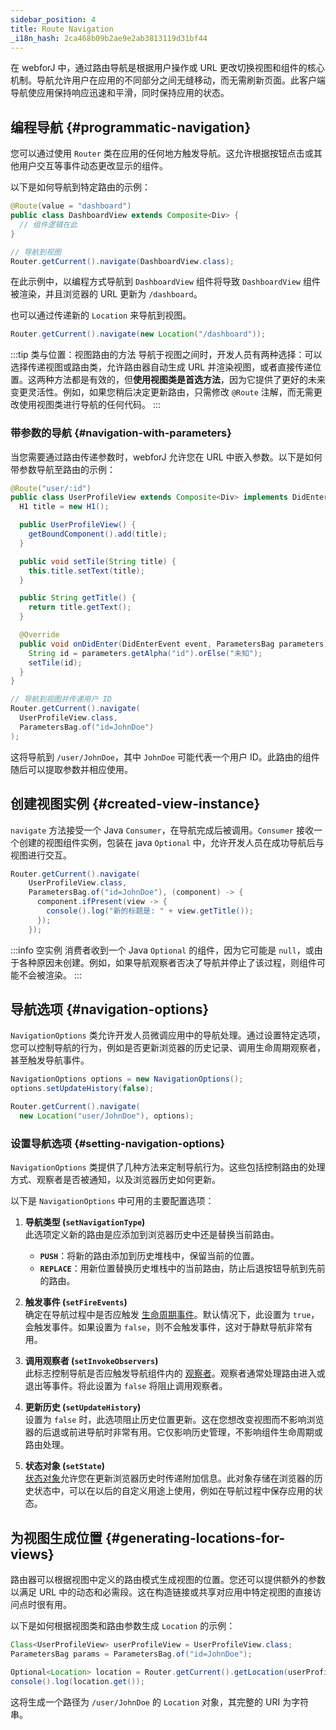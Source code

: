 ```yaml
---
sidebar_position: 4
title: Route Navigation
_i18n_hash: 2ca468b09b2ae9e2ab3813119d31bf44
---
```

在 webforJ 中，通过路由导航是根据用户操作或 URL 更改切换视图和组件的核心机制。导航允许用户在应用的不同部分之间无缝移动，而无需刷新页面。此客户端导航使应用保持响应迅速和平滑，同时保持应用的状态。

## 编程导航 {#programmatic-navigation}

您可以通过使用 `Router` 类在应用的任何地方触发导航。这允许根据按钮点击或其他用户交互等事件动态更改显示的组件。

以下是如何导航到特定路由的示例：

```java
@Route(value = "dashboard")
public class DashboardView extends Composite<Div> {
  // 组件逻辑在此
}
```

```java
// 导航到视图
Router.getCurrent().navigate(DashboardView.class);
```

在此示例中，以编程方式导航到 `DashboardView` 组件将导致 `DashboardView` 组件被渲染，并且浏览器的 URL 更新为 `/dashboard`。

也可以通过传递新的 `Location` 来导航到视图。

```java
Router.getCurrent().navigate(new Location("/dashboard"));
```

:::tip 类与位置：视图路由的方法
导航于视图之间时，开发人员有两种选择：可以选择传递视图或路由类，允许路由器自动生成 URL 并渲染视图，或者直接传递位置。这两种方法都是有效的，但**使用视图类是首选方法**，因为它提供了更好的未来变更灵活性。例如，如果您稍后决定更新路由，只需修改 `@Route` 注解，而无需更改使用视图类进行导航的任何代码。
:::

### 带参数的导航 {#navigation-with-parameters}

当您需要通过路由传递参数时，webforJ 允许您在 URL 中嵌入参数。以下是如何带参数导航至路由的示例：

```java
@Route("user/:id")
public class UserProfileView extends Composite<Div> implements DidEnterObserver {
  H1 title = new H1();

  public UserProfileView() {
    getBoundComponent().add(title);
  }

  public void setTile(String title) {
    this.title.setText(title);
  }

  public String getTitle() {
    return title.getText();
  }

  @Override
  public void onDidEnter(DidEnterEvent event, ParametersBag parameters) {
    String id = parameters.getAlpha("id").orElse("未知");
    setTile(id);
  }
}
```

```java
// 导航到视图并传递用户 ID
Router.getCurrent().navigate(
  UserProfileView.class,
  ParametersBag.of("id=JohnDoe")
);
```

这将导航到 `/user/JohnDoe`，其中 `JohnDoe` 可能代表一个用户 ID。此路由的组件随后可以提取参数并相应使用。

## 创建视图实例 {#created-view-instance}

`navigate` 方法接受一个 Java `Consumer`，在导航完成后被调用。`Consumer` 接收一个创建的视图组件实例，包装在 java `Optional` 中，允许开发人员在成功导航后与视图进行交互。

```java
Router.getCurrent().navigate(
    UserProfileView.class,
    ParametersBag.of("id=JohnDoe"), (component) -> {
      component.ifPresent(view -> {
        console().log("新的标题是: " + view.getTitle());
      });
    });
```

:::info 空实例
消费者收到一个 Java `Optional` 的组件，因为它可能是 `null`，或由于各种原因未创建。例如，如果导航观察者否决了导航并停止了该过程，则组件可能不会被渲染。
:::

## 导航选项 {#navigation-options}

`NavigationOptions` 类允许开发人员微调应用中的导航处理。通过设置特定选项，您可以控制导航的行为，例如是否更新浏览器的历史记录、调用生命周期观察者，甚至触发导航事件。

```java
NavigationOptions options = new NavigationOptions();
options.setUpdateHistory(false);

Router.getCurrent().navigate(
  new Location("user/JohnDoe"), options);
```

### 设置导航选项 {#setting-navigation-options}

`NavigationOptions` 类提供了几种方法来定制导航行为。这些包括控制路由的处理方式、观察者是否被通知，以及浏览器历史如何更新。

以下是 `NavigationOptions` 中可用的主要配置选项：

1. **导航类型 (`setNavigationType`)**  
   此选项定义新的路由是应添加到浏览器历史中还是替换当前路由。

   - **`PUSH`**：将新的路由添加到历史堆栈中，保留当前的位置。
   - **`REPLACE`**：用新位置替换历史堆栈中的当前路由，防止后退按钮导航到先前的路由。

2. **触发事件 (`setFireEvents`)**  
   确定在导航过程中是否应触发 [生命周期事件](./navigation-lifecycle/navigation-events)。默认情况下，此设置为 `true`，会触发事件。如果设置为 `false`，则不会触发事件，这对于静默导航非常有用。

3. **调用观察者 (`setInvokeObservers`)**  
   此标志控制导航是否应触发导航组件内的 [观察者](./navigation-lifecycle/observers)。观察者通常处理路由进入或退出等事件。将此设置为 `false` 将阻止调用观察者。

4. **更新历史 (`setUpdateHistory`)**  
   设置为 `false` 时，此选项阻止历史位置更新。这在您想改变视图而不影响浏览器的后退或前进导航时非常有用。它仅影响历史管理，不影响组件生命周期或路由处理。

5. **状态对象 (`setState`)**  
   [状态对象](./state-management#saving-and-restoring-state-in-browser-history)允许您在更新浏览器历史时传递附加信息。此对象存储在浏览器的历史状态中，可以在以后的自定义用途上使用，例如在导航过程中保存应用的状态。

## 为视图生成位置 {#generating-locations-for-views}

路由器可以根据视图中定义的路由模式生成视图的位置。您还可以提供额外的参数以满足 URL 中的动态和必需段。这在构造链接或共享对应用中特定视图的直接访问点时很有用。

以下是如何根据视图类和路由参数生成 `Location` 的示例：

```java
Class<UserProfileView> userProfileView = UserProfileView.class;
ParametersBag params = ParametersBag.of("id=JohnDoe");

Optional<Location> location = Router.getCurrent().getLocation(userProfileView, params);
console().log(location.get());
```

这将生成一个路径为 `/user/JohnDoe` 的 `Location` 对象，其完整的 URI 为字符串。
